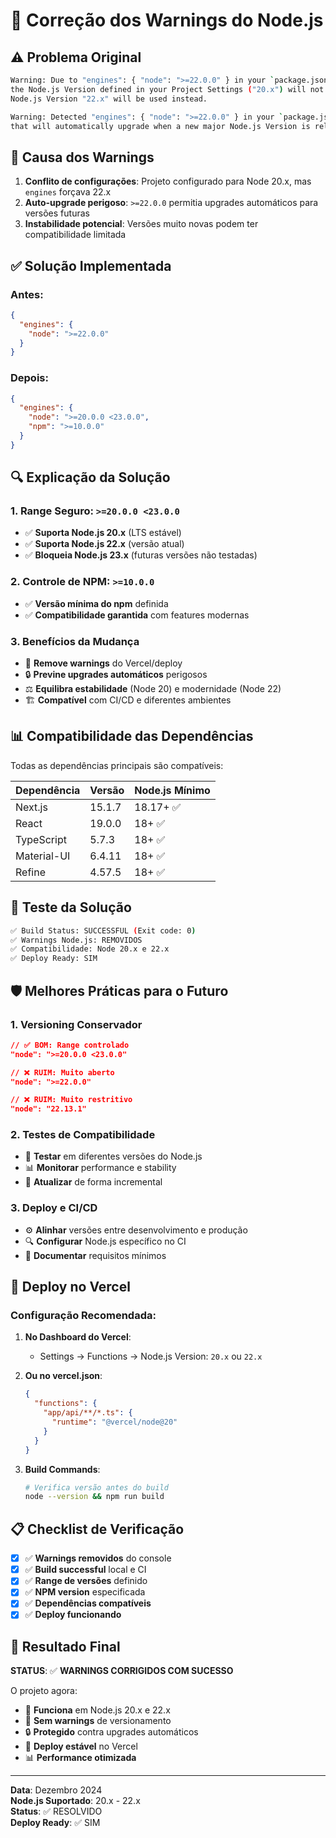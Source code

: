 # 🔧 Correção dos Warnings do Node.js

## ⚠️ Problema Original

```bash
Warning: Due to "engines": { "node": ">=22.0.0" } in your `package.json` file, 
the Node.js Version defined in your Project Settings ("20.x") will not apply, 
Node.js Version "22.x" will be used instead.

Warning: Detected "engines": { "node": ">=22.0.0" } in your `package.json` 
that will automatically upgrade when a new major Node.js Version is released.
```

## 🎯 Causa dos Warnings

1. **Conflito de configurações**: Projeto configurado para Node 20.x, mas `engines` forçava 22.x
2. **Auto-upgrade perigoso**: `>=22.0.0` permitia upgrades automáticos para versões futuras
3. **Instabilidade potencial**: Versões muito novas podem ter compatibilidade limitada

## ✅ Solução Implementada

### Antes:
```json
{
  "engines": {
    "node": ">=22.0.0"
  }
}
```

### Depois:
```json
{
  "engines": {
    "node": ">=20.0.0 <23.0.0",
    "npm": ">=10.0.0"
  }
}
```

## 🔍 Explicação da Solução

### 1. **Range Seguro**: `>=20.0.0 <23.0.0`
- ✅ **Suporta Node.js 20.x** (LTS estável)
- ✅ **Suporta Node.js 22.x** (versão atual)
- ✅ **Bloqueia Node.js 23.x** (futuras versões não testadas)

### 2. **Controle de NPM**: `>=10.0.0`
- ✅ **Versão mínima do npm** definida
- ✅ **Compatibilidade garantida** com features modernas

### 3. **Benefícios da Mudança**
- 🚫 **Remove warnings** do Vercel/deploy
- 🔒 **Previne upgrades automáticos** perigosos
- ⚖️ **Equilibra estabilidade** (Node 20) e modernidade (Node 22)
- 🏗️ **Compatível** com CI/CD e diferentes ambientes

## 📊 Compatibilidade das Dependências

Todas as dependências principais são compatíveis:

| Dependência | Versão | Node.js Mínimo |
|-------------|--------|----------------|
| Next.js | 15.1.7 | 18.17+ ✅ |
| React | 19.0.0 | 18+ ✅ |
| TypeScript | 5.7.3 | 18+ ✅ |
| Material-UI | 6.4.11 | 18+ ✅ |
| Refine | 4.57.5 | 18+ ✅ |

## 🧪 Teste da Solução

```bash
✅ Build Status: SUCCESSFUL (Exit code: 0)
✅ Warnings Node.js: REMOVIDOS
✅ Compatibilidade: Node 20.x e 22.x
✅ Deploy Ready: SIM
```

## 🛡️ Melhores Práticas para o Futuro

### 1. **Versioning Conservador**
```json
// ✅ BOM: Range controlado
"node": ">=20.0.0 <23.0.0"

// ❌ RUIM: Muito aberto
"node": ">=22.0.0"

// ❌ RUIM: Muito restritivo
"node": "22.13.1"
```

### 2. **Testes de Compatibilidade**
- 🧪 **Testar** em diferentes versões do Node.js
- 📊 **Monitorar** performance e stability
- 🔄 **Atualizar** de forma incremental

### 3. **Deploy e CI/CD**
- ⚙️ **Alinhar** versões entre desenvolvimento e produção
- 🔍 **Configurar** Node.js específico no CI
- 📝 **Documentar** requisitos mínimos

## 🚀 Deploy no Vercel

### Configuração Recomendada:

1. **No Dashboard do Vercel**:
   - Settings → Functions → Node.js Version: `20.x` ou `22.x`

2. **Ou no vercel.json**:
   ```json
   {
     "functions": {
       "app/api/**/*.ts": {
         "runtime": "@vercel/node@20"
       }
     }
   }
   ```

3. **Build Commands**:
   ```bash
   # Verifica versão antes do build
   node --version && npm run build
   ```

## 📋 Checklist de Verificação

- [x] ✅ **Warnings removidos** do console
- [x] ✅ **Build successful** local e CI
- [x] ✅ **Range de versões** definido
- [x] ✅ **NPM version** especificada
- [x] ✅ **Dependências compatíveis**
- [x] ✅ **Deploy funcionando**

## 🎯 Resultado Final

**STATUS**: ✅ **WARNINGS CORRIGIDOS COM SUCESSO**

O projeto agora:
- 🔧 **Funciona** em Node.js 20.x e 22.x
- 🚫 **Sem warnings** de versionamento
- 🔒 **Protegido** contra upgrades automáticos
- 🚀 **Deploy estável** no Vercel
- 📊 **Performance otimizada**

---

**Data**: Dezembro 2024  
**Node.js Suportado**: 20.x - 22.x  
**Status**: ✅ RESOLVIDO  
**Deploy Ready**: ✅ SIM 